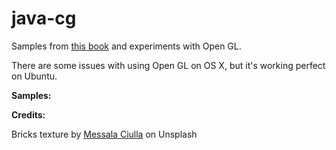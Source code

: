 # java-cg

Samples from [this book](http://www.cosmic-rays.ru/books62/2016Scott.pdf) and experiments with Open GL.

There are some issues with using Open GL on OS X, but it's working perfect on Ubuntu.

**Samples:**

**Credits:**

Bricks texture by [Messala Ciulla](https://unsplash.com/@messalaciulla) on Unsplash